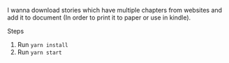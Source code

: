 I wanna download stories which have multiple chapters from websites and add it to document (In order to print it to paper or use in kindle).

Steps
1. Run `yarn install`
2. Run `yarn start`